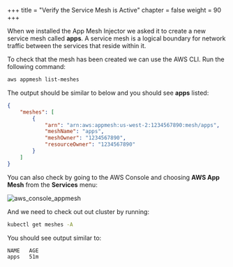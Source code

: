 +++
title = "Verify the Service Mesh is Active"
chapter = false
weight = 90
+++

When we installed the App Mesh Injector we asked it to create a new service mesh called **apps**.  A service mesh is a logical boundary for network traffic between the services that reside within it.

To check that the mesh has been created we can use the AWS CLI. Run the following command:

```bash
aws appmesh list-meshes
```

The output should be similar to below and you should see **apps** listed:

```json
{
    "meshes": [
        {
            "arn": "arn:aws:appmesh:us-west-2:1234567890:mesh/apps",
            "meshName": "apps",
            "meshOwner": "1234567890",
            "resourceOwner": "1234567890"
        }
    ]
}
```

You can also check by going to the AWS Console and choosing **AWS App Mesh** from the **Services** menu:

![aws_console_appmesh](/images/aws_console_appmesh.png)

And we need to check out out cluster by running:

```bash
kubectl get meshes -A
```

You should see output similar to:

```bash
NAME   AGE
apps   51m
```